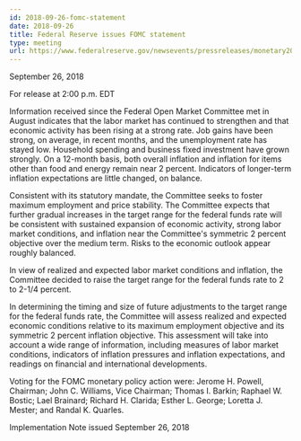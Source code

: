 ```yaml
---
id: 2018-09-26-fomc-statement
date: 2018-09-26
title: Federal Reserve issues FOMC statement
type: meeting
url: https://www.federalreserve.gov/newsevents/pressreleases/monetary20180926a.htm
---
```


September 26, 2018

For release at 2:00 p.m. EDT

Information received since the Federal Open Market Committee met in August indicates that the labor market has continued to strengthen and that economic activity has been rising at a strong rate. Job gains have been strong, on average, in recent months, and the unemployment rate has stayed low. Household spending and business fixed investment have grown strongly. On a 12-month basis, both overall inflation and inflation for items other than food and energy remain near 2 percent. Indicators of longer-term inflation expectations are little changed, on balance.

Consistent with its statutory mandate, the Committee seeks to foster maximum employment and price stability. The Committee expects that further gradual increases in the target range for the federal funds rate will be consistent with sustained expansion of economic activity, strong labor market conditions, and inflation near the Committee's symmetric 2 percent objective over the medium term. Risks to the economic outlook appear roughly balanced.

In view of realized and expected labor market conditions and inflation, the Committee decided to raise the target range for the federal funds rate to 2 to 2-1/4 percent.

In determining the timing and size of future adjustments to the target range for the federal funds rate, the Committee will assess realized and expected economic conditions relative to its maximum employment objective and its symmetric 2 percent inflation objective. This assessment will take into account a wide range of information, including measures of labor market conditions, indicators of inflation pressures and inflation expectations, and readings on financial and international developments.

Voting for the FOMC monetary policy action were: Jerome H. Powell, Chairman; John C. Williams, Vice Chairman; Thomas I. Barkin; Raphael W. Bostic; Lael Brainard; Richard H. Clarida; Esther L. George; Loretta J. Mester; and Randal K. Quarles.

Implementation Note issued September 26, 2018